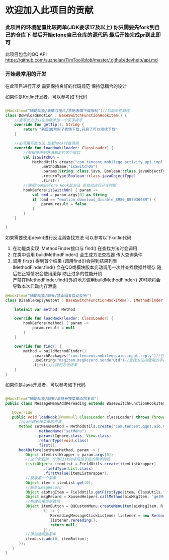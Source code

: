 # 欢迎加入此项目的贡献

### 此项目的环境配置比较简单(JDK要求17及以上) 你只需要先fork到自己的仓库下 然后开始clone自己仓库的源代码 最后开始完成pr到此即可

此项目包含的QQ API https://github.com/suzhelan/TimTool/blob/master/.github/devhelp/api.md
### 开始最常用的开发

在此项目进行开发 需要保持良好的代码规范 保持低耦合的设计

如果你是Kotlin开发者，可以参考如下代码

```kotlin

@HookItem("辅助功能/表情与图片/禁用表情下载限制")//功能所在路径
class DownloadEmotion : BaseSwitchFunctionHookItem() {
    //重写此方法以在功能添加一个灰字提示
    override fun getTip(): String {
        return "新版QQ禁用了表情下载,开启了可以继续下载"
    }

    //必须重写此方法 加载hook时会调用
    override fun loadHook(loader: ClassLoader) {
        //有很多限制方法都走的这个接口
        val isSwitchOn =
            MethodUtils.create("com.tencent.mobileqq.activity.api.impl.UnitedConfigImpl")
                .methodName("isSwitchOn")
                .params(String::class.java, Boolean::class.javaObjectType)
                .returnType(Boolean::class.javaObjectType)
                .first()
        //使用hookBefore Hook此方法 会自动进行开关判断
        hookBefore(isSwitchOn) { param ->
            val cmd = param.args[0] as String
            if (cmd == "emotion_download_disable_8980_887036489") {
                param.result = false
            }
        }
    }

}
```

如果需要使用dexkit进行反混淆查找方法 可以参考以下kotlin代码

1. 在功能类实现 IMethodFinder接口与 find() 在查找方法时会调用
2. 在类中调用 buildMethodFinder() 会生成方法查找器 传入查询条件
3. 调用 first() 得到首个结果 (调用find())会得到结果列表  
   IMethodFinder.find() 会在QQ或模块版本变动调用一次并查找数据并缓存 随后在正常情况会使用缓存
   防止过多的性能开销  
   严禁在IMethodFinder.find()外的地方调用buildMethodFinder() 这可能将会导致本次启动内存泄露

```kotlin
@HookItem("辅助功能/聊天/禁止回复自动艾特")
class DisableReplyAutoAt : BaseSwitchFunctionHookItem(), IMethodFinder {

    lateinit var method: Method

    override fun loadHook(loader: ClassLoader) {
        hookBefore(method) { param ->
            param.result = null
        }
    }

    override fun find() {
        method = buildMethodFinder()
            .searchPackages("com.tencent.mobileqq.aio.input.reply")//在指定的包下查找
            .useString("msgItem.msgRecord.senderUid")//查找方法内使用的字符串
            .first()//得到方法结果
    }
}
```

如果你是Java开发者，可以参考如下代码
```java

@HookItem("辅助功能/聊天/消息长按菜单添加复读")
public class MessageMenuAddRereading extends BaseSwitchFunctionHookItem {

   @Override
   public void loadHook(@NonNull ClassLoader classLoader) throws Throwable {
      //qq创建长按菜单的方法
      Method setMenuMethod = MethodUtils.create("com.tencent.qqnt.aio.menu.ui.QQCustomMenuExpandableLayout")
              .methodName("setMenu")
              .params(Ignore.class, View.class)
              .returnType(void.class)
              .first();
      hookBefore(setMenuMethod, param -> {
         Object itemListWrapper = param.args[0];
         //这个参数第一个为list的字段是长按的菜单列表
         List<Object> itemList = FieldUtils.create(itemListWrapper)
                 .fieldType(List.class)
                 .firstValue(itemListWrapper);
         //获取第一个菜单
         Object item = itemList.get(0);
         //解析出msgRecord
         Object aioMsgItem = FieldUtils.getFirstType(item, ClassUtils.findClass("com.tencent.mobileqq.aio.msg.AIOMsgItem"));
         Object msgRecord = XposedHelpers.callMethod(aioMsgItem, "getMsgRecord");
         //构建长按菜单选项
         Object itemButton = QQCustomMenu.createMenuItem(aioMsgItem, R.drawable.repeat, "复读",
                 () -> {
                    RereadingMessageClickListener listener = new RereadingMessageClickListener(msgRecord, ContactUtils.getCurrentContact());
                    listener.rereading();
                    return null;
                 });
         //添加选项到菜单
         itemList.add(0, itemButton);
      });
   }
}
```

